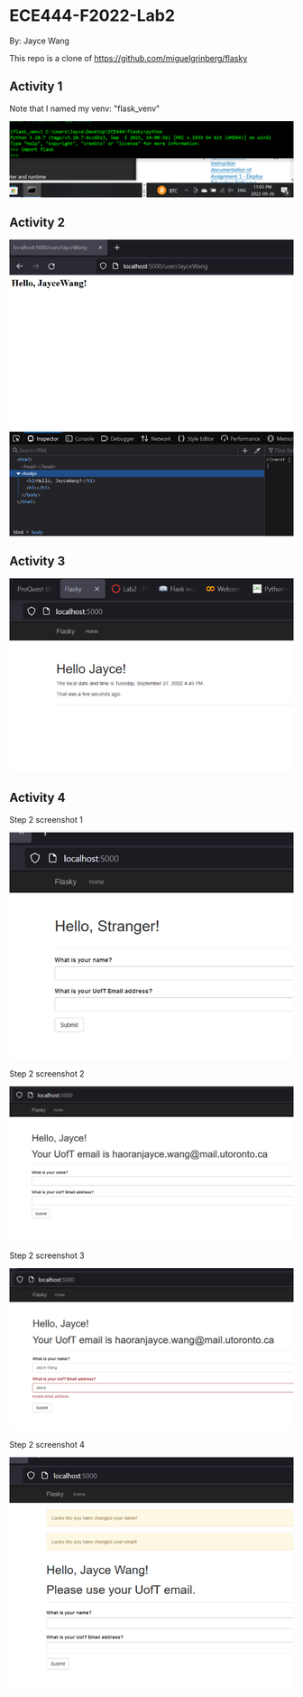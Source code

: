 # ECE444-F2022-Lab2
By: Jayce Wang 

This repo is a clone of https://github.com/miguelgrinberg/flasky


## **Activity 1**

Note that I named my venv: "flask_venv"

![Activity 1 Screenshot 1](screenshots/lab2/Lab2_activity1_sc.PNG "Activity 1 Screenshot 1")


## **Activity 2**

![Activity 2 Screenshot 1](screenshots/lab2/Lab2_activity2_sc.PNG "Activity 2 Screenshot 1")


## **Activity 3**

![Activity 3 Screenshot 1](screenshots/lab2/Lab2_activity3_sc.PNG "Activity 3 Screenshot 1")


## **Activity 4**

Step 2 screenshot 1

![Activity 4 Screenshot 1](screenshots/lab2/Lab2_activity4_sc1.PNG "Activity 4 Screenshot 1")


Step 2 screenshot 2

![Activity 4 Screenshot 2](screenshots/lab2/Lab2_activity4_sc2.PNG "Activity 4 Screenshot 2")


Step 2 screenshot 3

![Activity 4 Screenshot 3](screenshots/lab2/Lab2_activity4_sc3.PNG "Activity 4 Screenshot 3")


Step 2 screenshot 4

![Activity 4 Screenshot 4](screenshots/lab2/Lab2_activity4_sc4.PNG "Activity 4 Screenshot 4")
